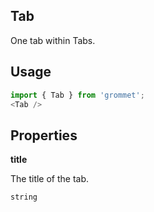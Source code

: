 ## Tab
One tab within Tabs.

## Usage

```javascript
import { Tab } from 'grommet';
<Tab />
```

## Properties

**title**

The title of the tab.

```
string
```
  